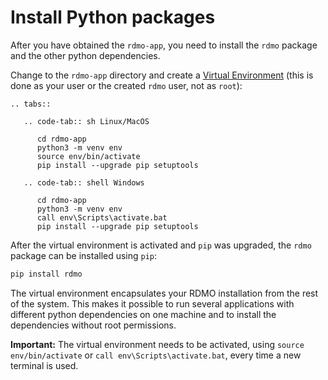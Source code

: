# Install Python packages


After you have obtained the `rdmo-app`, you need to install the `rdmo` package and the other python dependencies.

Change to the `rdmo-app` directory and create a [Virtual Environment](https://docs.python.org/3/tutorial/venv.html) (this is done as your user or the created `rdmo` user, not as `root`):


```eval_rst
.. tabs::

   .. code-tab:: sh Linux/MacOS

      cd rdmo-app
      python3 -m venv env 
      source env/bin/activate
      pip install --upgrade pip setuptools        

   .. code-tab:: shell Windows

      cd rdmo-app
      python3 -m venv env 
      call env\Scripts\activate.bat
      pip install --upgrade pip setuptools
```

After the virtual environment is activated and `pip` was upgraded, the `rdmo` package can be installed using `pip`:

```bash
pip install rdmo
```

The virtual environment encapsulates your RDMO installation from the rest of the system. This makes it possible to run several applications with different python dependencies on one machine and to install the dependencies without root permissions.

**Important:** The virtual environment needs to be activated, using `source env/bin/activate` or `call env\Scripts\activate.bat`, every time a new terminal is used.
